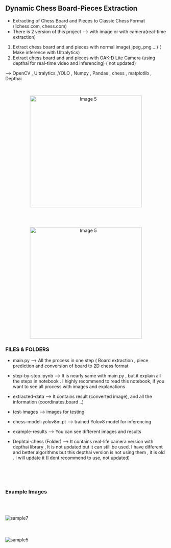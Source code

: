  


## Dynamic Chess Board-Pieces Extraction



* Extracting of Chess Board and Pieces to Classic Chess Format (lichess.com, chess.com)
* There is 2 version of this project --> with image or with camera(real-time extraction)
1) Extract chess board and and pieces with normal image(.jpeg,.png ...) ( Make inference with Ultralytics)
2) Extract chess board and and pieces with OAK-D Lite Camera (using depthai for real-time video and inferencing) ( not updated)


--> OpenCV , Ultralytics ,YOLO , Numpy , Pandas , chess , matplotlib  , Depthai
 
<br>
<p align="center">
<img src="https://github.com/siromermer/Dynamic-Chess-Board-Piece-Extraction/assets/113242649/200cffa0-fa19-49fa-892b-dca6b4914e89" alt="Image 5" width="350" style="display: inline-block; ">
</p>
<br>
<br>
<p align="center">
<img src="https://github.com/user-attachments/assets/109289d6-49d7-48d5-87eb-9c62ffa7aed9" alt="Image 5" height="350" style="display: inline-block; ">
</p>




### FILES & FOLDERS
* main.py --> All the process in one step ( Board extraction , piece prediction and conversion of board to 2D chess format
* step-by-step.ipynb --> It is nearly same with main.py , but it explain all the steps in notebook . I highly recommend to read this notebook, if you want to see all process with images and explanations
* extracted-data --> It contains result (converted image), and all the information (coordinates,board ..)
* test-images --> images for testing
* chess-model-yolov8m.pt --> trained Yolov8 model for inferencing
* example-results --> You can see different images and results
  
* Dephtai-chess (Folder) --> It contains real-life camera version with depthai library , It is not updated but it can still be used. I have different and better algorithms but this depthai version is not using them , it is old . I will update it
(I dont recommend to use, not updated)
<br>
<br><br>

### Example Images 
<br><br>

![sample7](https://github.com/user-attachments/assets/7a20e12c-e686-42b3-90a6-66865601bf0a)
<br><br><br><br>
![sample5](https://github.com/user-attachments/assets/4043c07d-6b24-4419-9cca-d9448595e8eb)

 
